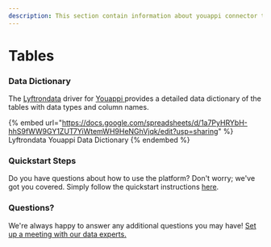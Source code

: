 ```yaml
---
description: This section contain information about youappi connector tables information
---
```


# Tables

### Data Dictionary

The [Lyftrondata](https://www.lyftrondata.com/) driver for [Youappi](https://www.lyftrondata.com/integration/youappi/)[ ](https://www.lyftrondata.com/integration/youappi/)provides a detailed data dictionary of the tables with data types and column names.

{% embed url="https://docs.google.com/spreadsheets/d/1a7PyHRYbH-hhS9fWW9GY1ZUT7YiWtemWH9HeNGhVjqk/edit?usp=sharing" %}
Lyftrondata Youappi Data Dictionary
{% endembed %}

### Quickstart Steps

Do you have questions about how to use the platform? Don't worry; we've got you covered. Simply follow the quickstart instructions [here](../../../../quickstart-steps.md).

### Questions? <a href="#questions" id="questions"></a>

We're always happy to answer any additional questions you may have! [Set up a meeting with our data experts.](https://www.lyftrondata.com/book-a-meeting/)

